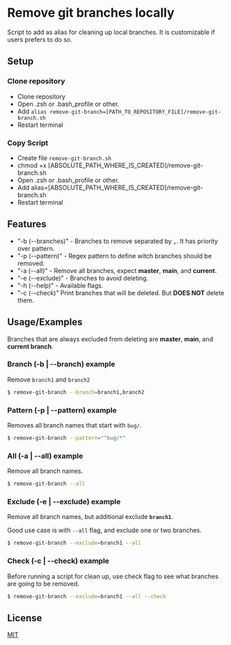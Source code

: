 
# Remove git branches locally

Script to add as alias for cleaning up local branches. It is customizable if users prefers to do so.

## Setup
### Clone repository
  - Clone repository
  - Open .zsh or .bash_profile or other.
  - Add `alias remove-git-branch=[PATH_TO_REPOSITORY_FILE]/remove-git-branch.sh`
  - Restart terminal


### Copy Script
- Create file `remove-git-branch.sh`
- chmod +x [ABSOLUTE_PATH_WHERE_IS_CREATED]/remove-git-branch.sh
- Open .zsh or .bash_profile or other.
- Add alias=[ABSOLUTE_PATH_WHERE_IS_CREATED]/remove-git-branch.sh
- Restart terminal


## Features

- "-b (--branches)" - Branches to remove separated by **`,`**. It has priority over pattern.
- "-p (--pattern)" - Regex pattern to define witch branches should be removed.
- "-a (--all)" - Remove all branches, expect **master**, **main**, and **current**.
- "-e (--exclude)" - Branches to avoid deleting.
- "-h (--help)" - Available flags.
- "-c (--check)" Print branches that will be deleted. But **DOES NOT** delete them.
<!-- - "-f (--force)" Force delete (-D) the specified branch, even if it has unmerged changes. By default command uses -d, which do not delete branches if it has unmerged changes -->

## Usage/Examples
Branches that are always excluded from deleting are  **master**, **main**, and **current branch**.

### Branch (-b | --branch) example
Remove `branch1` and `branch2`
```zsh
$ remove-git-branch --branch=branch1,branch2
```

### Pattern (-p | --pattern)  example
Removes all branch names that start with `bug/`.
```zsh
$ remove-git-branch --pattern="^bug/*"
```

### All (-a | --all) example
Remove all branch names.
```zsh
$ remove-git-branch --all
```

### Exclude (-e | --exclude) example
Remove all branch names, but additional exclude **`branch1`**.

Good use case is with `--all` flag, and exclude one or two branches.

```zsh
$ remove-git-branch --exclude=branch1 --all
```

### Check (-c | --check) example
Before running a script for clean up, use check flag to see what branches are going to be removed.


```zsh
$ remove-git-branch --exclude=branch1 --all --check
```

## License

[MIT](https://choosealicense.com/licenses/mit/)

  